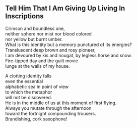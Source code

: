 Tell Him That I Am Giving Up Living In Inscriptions
---------------------------------------------------
Crimson and boundless one,  
neither sphere nor mist nor blood colored  
nor yellow but burnt umber.  
What is this identity but a memory punctured of its energies?  
Transluscent deep brown and rosy pioneer,  
I am devoured by kis and nougat, by legless horse and snow.  
Fire-tipped day and the guilt movie  
lunge at the walls of my house.  
  
A clotting identity falls  
even the essential  
alphabetic sea in point of view  
to which the metaphor  
will not be discovered.  
He is in the middle of us at this moment of first flying.  
Always you mutate through the afternoon  
toward the fortnight compounding trousers.  
Brandishing, cork saxophone!  
